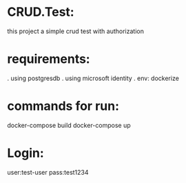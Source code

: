 # CRUD.Test:
this project a simple crud test with authorization
# requirements:
  . using postgresdb
  . using microsoft identity
  . env: dockerize
# commands for run: 
  docker-compose build
  docker-compose up 
# Login:
  user:test-user
  pass:test1234

